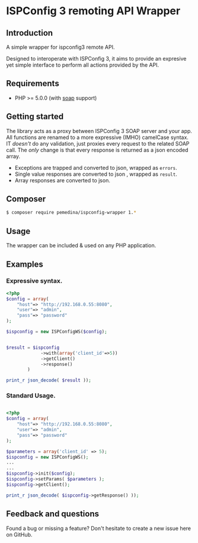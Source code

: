 # ISPConfig 3 remoting API Wrapper

## Introduction

A simple wrapper for ispconfig3 remote API.

Designed to interoperate with ISPConfig 3, it aims to provide an expresive yet simple interface to perform all actions provided by the API.

## Requirements

* PHP >= 5.0.0 (with [soap](http://se2.php.net/soap) support)

## Getting started

The library acts as a proxy between ISPConfig 3 SOAP server and your app. All functions are renamed to a more expressive (IMHO) camelCase syntax. IT *doesn't* do any validation, just proxies every request to the related SOAP call.
The *only* change is that every response is returned as a json encoded array.

 +  Exceptions are trapped and converted to json, wrapped as `errors`.
 +  Single value responses are converted to json , wrapped as `result`.
 + Array responses are converted to json.

## Composer

```bash
$ composer require pemedina/ispconfig-wrapper 1.*
```

## Usage

The wrapper can be included & used on any PHP application.

## Examples

### Expressive syntax.

``` php
<?php
$config = array(
    "host"=> "http://192.168.0.55:8080",
    "user"=> "admin",
    "pass"=> "password"
);

$ispconfig = new ISPConfigWS($config);


$result = $ispconfig
             ->with(array('client_id'=>5))
             ->getClient()
             ->response()
        )

print_r json_decode( $result ));
```

### Standard Usage.

``` php

<?php
$config = array(
    "host"=> "http://192.168.0.55:8080",
    "user"=> "admin",
    "pass"=> "password"
);

$parameters = array('client_id' => 5);
$ispconfig = new ISPConfigWS();
...
...
$ispconfig->init($config);
$ispconfig->setParams( $parameters );
$ispconfig->getClient();

print_r json_decode( $ispconfig->getResponse() ));
```

## Feedback and questions

Found a bug or missing a feature? Don't hesitate to create a new issue here on GitHub.




